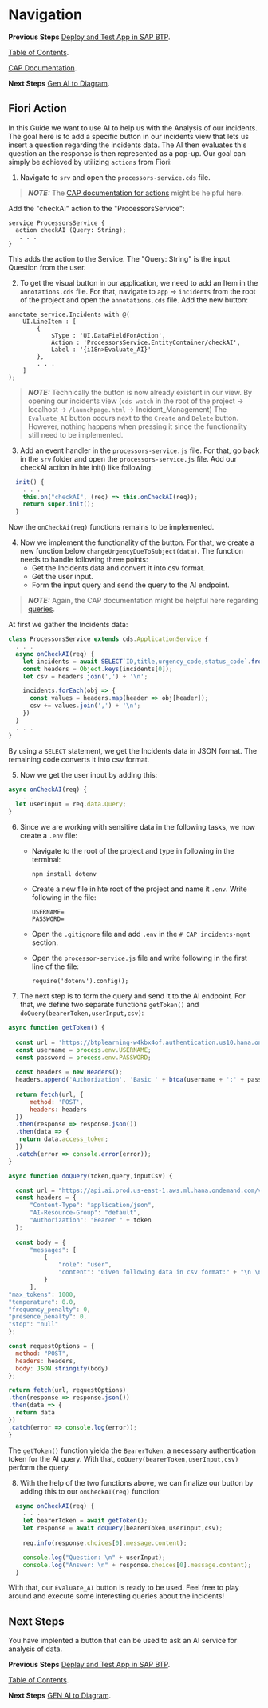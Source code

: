 # Navigation

**Previous Steps**
[Deploy and Test App in SAP BTP](10_Deploy_and_Test_App_in_SAP_BTP.md).

[Table of Contents](Table_of_Contents.md).

[CAP Documentation](https://cap.cloud.sap/docs/).

**Next Steps**
[Gen AI to Diagram](12_Gen_AI_to_Diagram.md).

## Fiori Action

In this Guide we want to use AI to help us with the Analysis of our incidents. 
The goal here is to add a specific button in our incidents view that lets us insert a question regarding the incidents data. 
The AI then evaluates this question an the response is then represented as a pop-up.
Our goal can simply be achieved by utilizing `actions` from Fiori:

1. Navigate to `srv` and open the `processors-service.cds` file.

> **_NOTE:_** The [CAP documentation for actions](https://cap.cloud.sap/docs/java/application-services#trigger-action-or-function) might be helpful here.

   Add the "checkAI" action to the "ProcessorsService":

```
service ProcessorsService { 
  action checkAI (Query: String);
   . . .
}
```
This adds the action to the Service. The "Query: String" is the input Question from the user.

2. To get the visual button in our application, we need to add an Item in the `annotations.cds` file.
   For that, navigate to `app` &rarr; `incidents` from the root of the project and open the `annotations.cds` file.
   Add the new button:

```
annotate service.Incidents with @(
    UI.LineItem : [
        {
            $Type : 'UI.DataFieldForAction',
            Action : 'ProcessorsService.EntityContainer/checkAI',
            Label : '{i18n>Evaluate_AI}'
        },
        . . . 
    ]
);
```

> **_NOTE:_** Technically the button is now already existent in our view. By opening our incidents view (`cds watch` in the root of the project &rarr; localhost &rarr; `/launchpage.html` &rarr; Incident_Management) The `Evaluate_AI` button occurs next to the `Create` and `Delete` button. However, nothing happens when pressing it since the functionality still need to be implemented.

3. Add an event handler in the `processors-service.js` file. For that, go back in the `srv` folder and open the `processors-service.js` file.
  Add our checkAI action in hte init() like following:

```js
  init() {
    . . . 
    this.on("checkAI", (req) => this.onCheckAI(req));
    return super.init();
  }
```

Now the `onCheckAi(req)` functions remains to be implemented.

4. Now we implement the functionality of the button. For that, we create a new function below `changeUrgencyDueToSubject(data)`.
  The function needs to handle following three points:
    - Get the Incidents data and convert it into csv format.
    - Get the user input.
    - Form the input query and send the query to the AI endpoint.
  
> **_NOTE:_** Again, the CAP documentation might be helpful here regarding [queries](https://cap.cloud.sap/docs/node.js/cds-ql#select-from).

   At first we gather the Incidents data:

```js
class ProcessorsService extends cds.ApplicationService {
  . . .
  async onCheckAI(req) {
    let incidents = await SELECT`ID,title,urgency_code,status_code`.from (this.entities.Incidents);
    const headers = Object.keys(incidents[0]);
    let csv = headers.join(',') + '\n';

    incidents.forEach(obj => {
      const values = headers.map(header => obj[header]);
      csv += values.join(',') + '\n';
    })
  }
  . . . 
}
```
By using a `SELECT` statement, we get the Incidents data in JSON format. The remaining code converts it into csv format.

5. Now we get the user input by adding this:

```js
async onCheckAI(req) {
  . . .
  let userInput = req.data.Query;
}
```

6. Since we are working with sensitive data in the following tasks, we now create a `.env` file:

   - Navigate to the root of the project and type in following in the terminal:
      ```
      npm install dotenv
      ```
   - Create a new file in hte root of the project and name it `.env`. Write following in the file:

      ```
      USERNAME=
      PASSWORD=
      ```
   - Open the `.gitignore` file and add `.env` in the `# CAP incidents-mgmt` section.
  
   - Open the `processor-service.js` file and write following in the first line of the file:

      ```
      require('dotenv').config();
      ```

7. The next step is to form the query and send it to the AI endpoint. For that, we define two separate functions `getToken()` and `doQuery(bearerToken,userInput,csv)`:

```js
async function getToken() {
    
  const url = 'https://btplearning-w4kbx4of.authentication.us10.hana.ondemand.com/oauth/token?grant_type=client_credentials&response_type=token';
  const username = process.env.USERNAME;
  const password = process.env.PASSWORD;
  
  const headers = new Headers();
  headers.append('Authorization', 'Basic ' + btoa(username + ':' + password));
  
  return fetch(url, {
      method: 'POST',
      headers: headers
  })
  .then(response => response.json())
  .then(data => {
   return data.access_token;
  })
  .catch(error => console.error(error)); 
}

async function doQuery(token,query,inputCsv) {

  const url = "https://api.ai.prod.us-east-1.aws.ml.hana.ondemand.com/v2/inference/deployments/d85ed0c1b02d8a27/chat/completions?api-version=2023-05-15";
  const headers = {
      "Content-Type": "application/json",
      "AI-Resource-Group": "default",
      "Authorization": "Bearer " + token
  };
  
  const body = {
      "messages": [
          {
              "role": "user",
              "content": "Given following data in csv format:" + "\n \n" + inputCsv + "\n \n" + query
          }
      ],
"max_tokens": 1000,
"temperature": 0.0,
"frequency_penalty": 0,
"presence_penalty": 0,
"stop": "null"
};

const requestOptions = {
  method: "POST",
  headers: headers,
  body: JSON.stringify(body)
};

return fetch(url, requestOptions)
.then(response => response.json())
.then(data => {
  return data
})
.catch(error => console.log(error));
}
```

The `getToken()` function yielda the `BearerToken`, a necessary authentication token for the AI query. With that, `doQuery(bearerToken,userInput,csv)` perform the query.

8. With the help of the two functions above, we can finalize our button by adding this to our `onCheckAI(req)` function:

```js
  async onCheckAI(req) {
    . . .
    let bearerToken = await getToken();
    let response = await doQuery(bearerToken,userInput,csv);
    
    req.info(response.choices[0].message.content);

    console.log("Question: \n" + userInput);
    console.log("Answer: \n" + response.choices[0].message.content);
  }
```

With that, our `Evaluate_AI` button is ready to be used. Feel free to play around and execute some interesting queries about the incidents!

## Next Steps

You have implented a button that can be used to ask an AI service for analysis of data.

**Previous Steps**
[Deplay and Test App in SAP BTP](10_Deplay_and_Test_App_in_SAP_BTP.md).

[Table of Contents](Table_of_Contents.md).

**Next Steps**
[GEN AI to Diagram](12_Gen_AI_to_Diagram.md).
